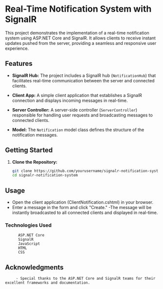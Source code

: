 # Real-Time Notification System with SignalR

This project demonstrates the implementation of a real-time notification system using ASP.NET Core and SignalR. It allows clients to receive instant updates pushed from the server, providing a seamless and responsive user experience.

## Features

- **SignalR Hub:** The project includes a SignalR hub (`NotificationHub`) that facilitates real-time communication between the server and connected clients.

- **Client App:** A simple client application that establishes a SignalR connection and displays incoming messages in real-time.

- **Server Controller:** A server-side controller (`ServerController`) responsible for handling user requests and broadcasting messages to connected clients.

- **Model:** The `Notification` model class defines the structure of the notification messages.

## Getting Started

1. **Clone the Repository:**
   ```bash
   git clone https://github.com/yourusername/signalr-notification-system.git
   cd signalr-notification-system
## Usage
   - Open the client application (ClientNotification.cshtml) in your browser.
   - Enter a message in the form and click "Create."
   -The message will be instantly broadcasted to all connected clients and displayed in real-time.

### Technologies Used
          ASP.NET Core
          SignalR
          JavaScript
          HTML
          CSS

##  Acknowledgments  
         - Special thanks to the ASP.NET Core and SignalR teams for their excellent frameworks and documentation.

